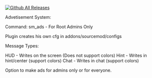 [![Github All Releases](https://img.shields.io/github/downloads/Ravid-A/Ads/total.svg)]()

Advetisement System:

Command:
sm_ads - For Root Admins Only

Plugin creates his own cfg in addons/sourcemod/configs

Message Types:

HUD - Writes on the screen (Does not support colors)
Hint - Writes in hint/center (support colors)
Chat - Writes in chat (support colors)

Option to make ads for admins only or for everyone.
